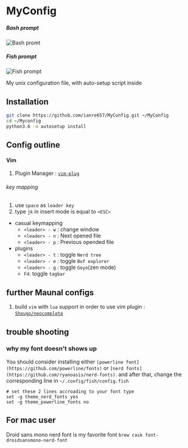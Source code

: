 # MyConfig

##### Bash prompt
![Bash promt](./pic/my_bash_promt.png)

##### Fish prompt
![Fish prompt](./pic/fish_prompt.png)

My unix configuration file, with auto-setup script inside

## Installation
```sh
git clone https://github.com/ianre657/MyConfig.git ~/MyConfig
cd ~/Myconfig
python3.6 -m autosetup install
```

## Config outline

#### Vim

1. Plugin Manager : [`vim-plug`](https://github.com/junegunn/vim-plug)

###### key mapping
1. use `space` as `leader key`
2. type `jk` in insert mode is equal to `<ESC>`
 + casual keymapping
    + `<leader> - w` : change window
    + `<leader> - n` : Next opened file
    + `<leader> - p` : Previous opended file
 + plugins 
    + `<leader> - t` : toggle `Nerd tree`
    + `<leader> - e` : toggle `Buf explorer`
    + `<leader> - g` : toggle `Goyo`(zen mode) 
    + `F4`: toggle `tagbar`


## further Maunal configs
1. build `vim` with `lua` support in order to use vim plugin : [`Shougo/neocomplete`](https://github.com/Shougo/neocomplete.vim) 

## trouble shooting

### why my font doesn't shows up

You should consider installing either `[powerline font](https://github.com/powerline/fonts)` or `[nerd fonts](https://github.com/ryanoasis/nerd-fonts)`.
and after that, change the corresponding line in `~/.config/fish/config.fish`
```fish
# set these 2 lines accroading to your font type
set -g theme_nerd_fonts yes 
set -g theme_powerline_fonts no
```

## For mac user
Droid sans mono nerd font is my favorite font
`brew cask font-droidsansmono-nerd-font`
